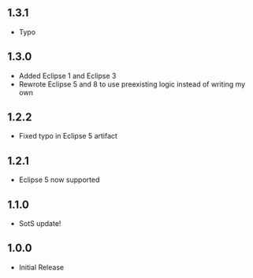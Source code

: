 ## 1.3.1

- Typo

## 1.3.0

- Added Eclipse 1 and Eclipse 3
- Rewrote Eclipse 5 and 8 to use preexisting logic instead of writing my own

## 1.2.2

- Fixed typo in Eclipse 5 artifact

## 1.2.1

- Eclipse 5 now supported

## 1.1.0

- SotS update!

## 1.0.0

- Initial Release
